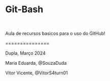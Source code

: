 <h1>Git-Bash</h1>
<br>

<p> Aula de recursos basicos para o uso do GitHub!</p>
===============	
<br>
<p>Dupla, Março 2024</p>
<p>Maria Eduarda, @SouzaDuda</p>
<p>Vitor Vicente, @VitorS4turn01</p>
